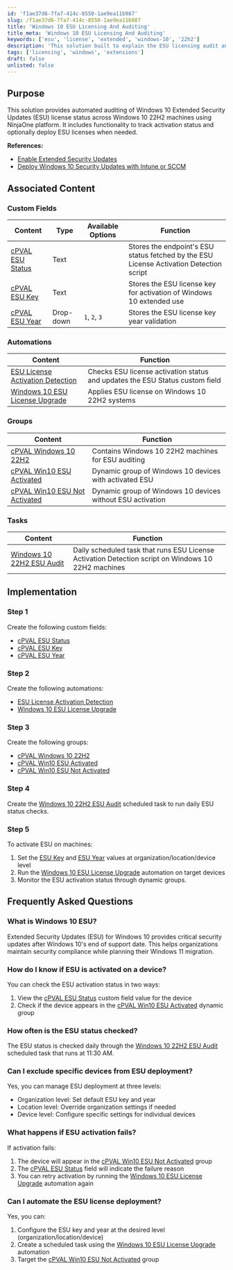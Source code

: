 ```yaml
---
id: 'f1ae37d6-7fa7-414c-8550-1ae9ea11b987'
slug: /f1ae37d6-7fa7-414c-8550-1ae9ea11b987
title: 'Windows 10 ESU Licensing And Auditing'
title_meta: 'Windows 10 ESU Licensing And Auditing'
keywords: ['esu', 'license', 'extended', 'windows-10', '22h2']
description: 'This solution built to explain the ESU licensing audit and license activation in Ninja RMM'
tags: ['licensing', 'windows', 'extensions']
draft: false
unlisted: false
---
```


## Purpose

This solution provides automated auditing of Windows 10 Extended Security Updates (ESU) license status across Windows 10 22H2 machines using NinjaOne platform. It includes functionality to track activation status and optionally deploy ESU licenses when needed.

**References:**

- [Enable Extended Security Updates](https://learn.microsoft.com/en-us/windows/whats-new/enable-extended-security-updates)
- [Deploy Windows 10 Security Updates with Intune or SCCM](https://www.systemcenterdudes.com/deploy-windows-10-extended-security-update-key-with-intune-or-sccm/)

## Associated Content

### Custom Fields

| Content | Type | Available Options | Function |
| ------- | ---- | ----------------- | -------- |
| [cPVAL ESU Status](/docs/b4d0f4a1-7891-4315-875e-01fc96b17d59) | Text | | Stores the endpoint's ESU status fetched by the ESU License Activation Detection script |
| [cPVAL ESU Key](/docs/6d3f6848-1c50-44e1-867a-1eb3ef94f419) | Text | | Stores the ESU license key for activation of Windows 10 extended use |
| [cPVAL ESU Year](/docs/e54c319a-a8e9-4d58-9a67-6c310289320f) | Drop-down | `1`, `2`, `3` | Stores the ESU license key year validation |

### Automations

| Content | Function |
| ------- | -------- |
| [ESU License Activation Detection](/docs/2110ef0d-ceaf-4b38-a4ff-647fe66e1015) | Checks ESU license activation status and updates the ESU Status custom field |
| [Windows 10 ESU License Upgrade](/docs/ba4df182-e419-4377-819f-ef55c34b0380) | Applies ESU license on Windows 10 22H2 systems |

### Groups

| Content | Function |
| ------- | -------- |
| [cPVAL Windows 10 22H2](/docs/de098cf9-4ed4-49bb-b302-df3b76d70590) | Contains Windows 10 22H2 machines for ESU auditing |
| [cPVAL Win10 ESU Activated](/docs/07f95e9f-bcf2-4544-aa45-9ee3a9515316) | Dynamic group of Windows 10 devices with activated ESU |
| [cPVAL Win10 ESU Not Activated](/docs/eece6281-68b5-49f6-9c47-e48f9c929bd4) | Dynamic group of Windows 10 devices without ESU activation |

### Tasks

| Content | Function |
| ------- | -------- |
| [Windows 10 22H2 ESU Audit](/docs/d0241d14-c13f-4113-99ed-e267befd3103) | Daily scheduled task that runs ESU License Activation Detection script on Windows 10 22H2 machines |

## Implementation

### Step 1

Create the following custom fields:

- [cPVAL ESU Status](/docs/b4d0f4a1-7891-4315-875e-01fc96b17d59)
- [cPVAL ESU Key](/docs/6d3f6848-1c50-44e1-867a-1eb3ef94f419)
- [cPVAL ESU Year](/docs/e54c319a-a8e9-4d58-9a67-6c310289320f)

### Step 2

Create the following automations:

- [ESU License Activation Detection](/docs/2110ef0d-ceaf-4b38-a4ff-647fe66e1015)
- [Windows 10 ESU License Upgrade](/docs/ba4df182-e419-4377-819f-ef55c34b0380)

### Step 3

Create the following groups:

- [cPVAL Windows 10 22H2](/docs/de098cf9-4ed4-49bb-b302-df3b76d70590)
- [cPVAL Win10 ESU Activated](/docs/07f95e9f-bcf2-4544-aa45-9ee3a9515316)
- [cPVAL Win10 ESU Not Activated](/docs/eece6281-68b5-49f6-9c47-e48f9c929bd4)

### Step 4

Create the [Windows 10 22H2 ESU Audit](/docs/d0241d14-c13f-4113-99ed-e267befd3103) scheduled task to run daily ESU status checks.

### Step 5

To activate ESU on machines:

1. Set the [ESU Key](/docs/6d3f6848-1c50-44e1-867a-1eb3ef94f419) and [ESU Year](/docs/e54c319a-a8e9-4d58-9a67-6c310289320f) values at organization/location/device level
2. Run the [Windows 10 ESU License Upgrade](/docs/ba4df182-e419-4377-819f-ef55c34b0380) automation on target devices
3. Monitor the ESU activation status through dynamic groups.

## Frequently Asked Questions

### What is Windows 10 ESU?

Extended Security Updates (ESU) for Windows 10 provides critical security updates after Windows 10's end of support date. This helps organizations maintain security compliance while planning their Windows 11 migration.

### How do I know if ESU is activated on a device?

You can check the ESU activation status in two ways:

1. View the [cPVAL ESU Status](/docs/b4d0f4a1-7891-4315-875e-01fc96b17d59) custom field value for the device
2. Check if the device appears in the [cPVAL Win10 ESU Activated](/docs/07f95e9f-bcf2-4544-aa45-9ee3a9515316) dynamic group

### How often is the ESU status checked?

The ESU status is checked daily through the [Windows 10 22H2 ESU Audit](/docs/d0241d14-c13f-4113-99ed-e267befd3103) scheduled task that runs at 11:30 AM.

### Can I exclude specific devices from ESU deployment?

Yes, you can manage ESU deployment at three levels:

- Organization level: Set default ESU key and year
- Location level: Override organization settings if needed
- Device level: Configure specific settings for individual devices

### What happens if ESU activation fails?

If activation fails:

1. The device will appear in the [cPVAL Win10 ESU Not Activated](/docs/eece6281-68b5-49f6-9c47-e48f9c929bd4) group
2. The [cPVAL ESU Status](/docs/b4d0f4a1-7891-4315-875e-01fc96b17d59) field will indicate the failure reason
3. You can retry activation by running the [Windows 10 ESU License Upgrade](/docs/ba4df182-e419-4377-819f-ef55c34b0380) automation again

### Can I automate the ESU license deployment?

Yes, you can:

1. Configure the ESU key and year at the desired level (organization/location/device)
2. Create a scheduled task using the [Windows 10 ESU License Upgrade](/docs/ba4df182-e419-4377-819f-ef55c34b0380) automation
3. Target the [cPVAL Win10 ESU Not Activated](/docs/eece6281-68b5-49f6-9c47-e48f9c929bd4) group
